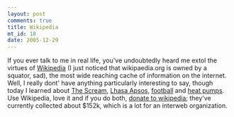 ```yaml
--- 
layout: post
comments: true
title: Wikipedia
mt_id: 18
date: 2005-12-29
---
```

If you ever talk to me in real life, you've undoubtedly heard me extol the virtues of <a href="http://en.wikipedia.org">Wikipedia</a> (I just noticed that wikipaedia.org is owned by a squator, sad), the most wide reaching cache of information on the internet.  Well, I really dont' have anything particularly interesting to say, though today I learned about <a href="http://en.wikipedia.org/wiki/The_Scream">The Scream</a>, <a href="http://en.wikipedia.org/wiki/Lhasa_Apso">Lhasa Apsos</a>, <a href="http://en.wikipedia.org/wiki/American_football">football</a> and <a href="http://en.wikipedia.org/wiki/Heat_pump">heat pumps</a>.  Use Wikipedia, love it and if you do both, <a href="http://wikimediafoundation.org/wiki/Wikimedia_needs_your_help">donate to wikipedia</a>; they've currently collected about $152k, which is a lot for an interweb organization.
